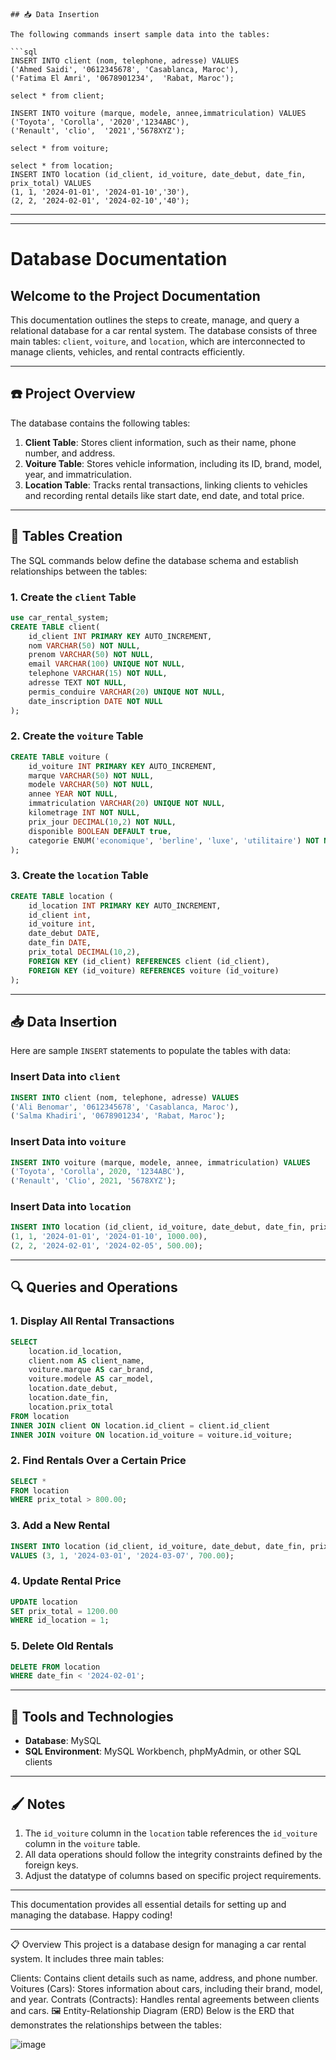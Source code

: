 
```
## 📥 Data Insertion

The following commands insert sample data into the tables:

```sql
INSERT INTO client (nom, telephone, adresse) VALUES
('Ahmed Saidi', '0612345678', 'Casablanca, Maroc'),
('Fatima El Amri', '0678901234',  'Rabat, Maroc');

select * from client;

INSERT INTO voiture (marque, modele, annee,immatriculation) VALUES
('Toyota', 'Corolla', '2020','1234ABC'),
('Renault', 'clio',  '2021','5678XYZ');

select * from voiture;

select * from location;
INSERT INTO location (id_client, id_voiture, date_debut, date_fin, prix_total) VALUES
(1, 1, '2024-01-01', '2024-01-10','30'),
(2, 2, '2024-02-01', '2024-02-10','40');

```

---

---
# Database Documentation

## Welcome to the Project Documentation

This documentation outlines the steps to create, manage, and query a relational database for a car rental system. The database consists of three main tables: `client`, `voiture`, and `location`, which are interconnected to manage clients, vehicles, and rental contracts efficiently.

---

## ☎️ Project Overview

The database contains the following tables:

1. **Client Table**: Stores client information, such as their name, phone number, and address.
2. **Voiture Table**: Stores vehicle information, including its ID, brand, model, year, and immatriculation.
3. **Location Table**: Tracks rental transactions, linking clients to vehicles and recording rental details like start date, end date, and total price.

---

## 📁 Tables Creation

The SQL commands below define the database schema and establish relationships between the tables:

### 1. Create the `client` Table
```sql
use car_rental_system;
CREATE TABLE client(
    id_client INT PRIMARY KEY AUTO_INCREMENT,
    nom VARCHAR(50) NOT NULL,
    prenom VARCHAR(50) NOT NULL,
    email VARCHAR(100) UNIQUE NOT NULL,
    telephone VARCHAR(15) NOT NULL,
    adresse TEXT NOT NULL,
    permis_conduire VARCHAR(20) UNIQUE NOT NULL,
    date_inscription DATE NOT NULL
);


```

### 2. Create the `voiture` Table
```sql
CREATE TABLE voiture (
    id_voiture INT PRIMARY KEY AUTO_INCREMENT,
    marque VARCHAR(50) NOT NULL,
    modele VARCHAR(50) NOT NULL,
    annee YEAR NOT NULL,
    immatriculation VARCHAR(20) UNIQUE NOT NULL,
    kilometrage INT NOT NULL,
    prix_jour DECIMAL(10,2) NOT NULL,
    disponible BOOLEAN DEFAULT true,
    categorie ENUM('economique', 'berline', 'luxe', 'utilitaire') NOT NULL
);
```

### 3. Create the `location` Table
```sql
CREATE TABLE location (
    id_location INT PRIMARY KEY AUTO_INCREMENT,
    id_client int,
    id_voiture int,
    date_debut DATE,
    date_fin DATE,
    prix_total DECIMAL(10,2),
    FOREIGN KEY (id_client) REFERENCES client (id_client),
    FOREIGN KEY (id_voiture) REFERENCES voiture (id_voiture)
);
```

---

## 📥 Data Insertion

Here are sample `INSERT` statements to populate the tables with data:

### Insert Data into `client`
```sql
INSERT INTO client (nom, telephone, adresse) VALUES
('Ali Benomar', '0612345678', 'Casablanca, Maroc'),
('Salma Khadiri', '0678901234', 'Rabat, Maroc');
```

### Insert Data into `voiture`
```sql
INSERT INTO voiture (marque, modele, annee, immatriculation) VALUES
('Toyota', 'Corolla', 2020, '1234ABC'),
('Renault', 'Clio', 2021, '5678XYZ');
```

### Insert Data into `location`
```sql
INSERT INTO location (id_client, id_voiture, date_debut, date_fin, prix_total) VALUES
(1, 1, '2024-01-01', '2024-01-10', 1000.00),
(2, 2, '2024-02-01', '2024-02-05', 500.00);
```

---

## 🔍 Queries and Operations

### 1. Display All Rental Transactions
```sql
SELECT
    location.id_location,
    client.nom AS client_name,
    voiture.marque AS car_brand,
    voiture.modele AS car_model,
    location.date_debut,
    location.date_fin,
    location.prix_total
FROM location
INNER JOIN client ON location.id_client = client.id_client
INNER JOIN voiture ON location.id_voiture = voiture.id_voiture;
```

### 2. Find Rentals Over a Certain Price
```sql
SELECT *
FROM location
WHERE prix_total > 800.00;
```

### 3. Add a New Rental
```sql
INSERT INTO location (id_client, id_voiture, date_debut, date_fin, prix_total)
VALUES (3, 1, '2024-03-01', '2024-03-07', 700.00);
```

### 4. Update Rental Price
```sql
UPDATE location
SET prix_total = 1200.00
WHERE id_location = 1;
```

### 5. Delete Old Rentals
```sql
DELETE FROM location
WHERE date_fin < '2024-02-01';
```

---

## 🔧 Tools and Technologies

- **Database**: MySQL
- **SQL Environment**: MySQL Workbench, phpMyAdmin, or other SQL clients

---

## 🖌️ Notes

1. The `id_voiture` column in the `location` table references the `id_voiture` column in the `voiture` table.
2. All data operations should follow the integrity constraints defined by the foreign keys.
3. Adjust the datatype of columns based on specific project requirements.

---

This documentation provides all essential details for setting up and managing the database. Happy coding!


---

📋 Overview This project is a database design for managing a car rental system. It includes three main tables:

Clients: Contains client details such as name, address, and phone number. Voitures (Cars): Stores information about cars, including their brand, model, and year. Contrats (Contracts): Handles rental agreements between clients and cars. 🖼️ Entity-Relationship Diagram (ERD) Below is the ERD that demonstrates the relationships between the tables:


![image](https://github.com/user-attachments/assets/eb27a95a-2586-4188-980d-8cbe17a15c9b)
